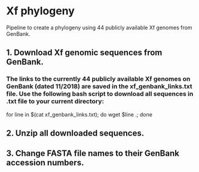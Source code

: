 # Xf phylogeny
Pipeline to create a phylogeny using 44 publicly available Xf genomes from GenBank.
## 1. Download Xf genomic sequences from GenBank.
### The links to the currently 44 publicly available Xf genomes on GenBank (dated 11/2018) are saved in the xf_genbank_links.txt file. Use the following bash script to download all sequences in .txt file to your current directory:
for line in $(cat xf_genbank_links.txt); do wget $line .; done
## 2. Unzip all downloaded sequences.
## 3. Change FASTA file names to their GenBank accession numbers.
